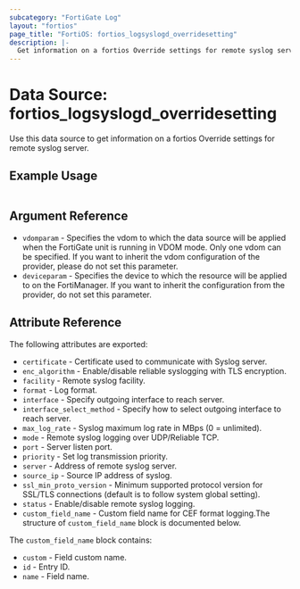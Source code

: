 ```yaml
---
subcategory: "FortiGate Log"
layout: "fortios"
page_title: "FortiOS: fortios_logsyslogd_overridesetting"
description: |-
  Get information on a fortios Override settings for remote syslog server.
---
```


# Data Source: fortios_logsyslogd_overridesetting
Use this data source to get information on a fortios Override settings for remote syslog server.


## Example Usage

```hcl

```

## Argument Reference

* `vdomparam` - Specifies the vdom to which the data source will be applied when the FortiGate unit is running in VDOM mode. Only one vdom can be specified. If you want to inherit the vdom configuration of the provider, please do not set this parameter.
* `deviceparam` - Specifies the device to which the resource will be applied to on the FortiManager. If you want to inherit the configuration from the provider, do not set this parameter.

## Attribute Reference

The following attributes are exported:

* `certificate` - Certificate used to communicate with Syslog server.
* `enc_algorithm` - Enable/disable reliable syslogging with TLS encryption.
* `facility` - Remote syslog facility.
* `format` - Log format.
* `interface` - Specify outgoing interface to reach server.
* `interface_select_method` - Specify how to select outgoing interface to reach server.
* `max_log_rate` - Syslog maximum log rate in MBps (0 = unlimited).
* `mode` - Remote syslog logging over UDP/Reliable TCP.
* `port` - Server listen port.
* `priority` - Set log transmission priority.
* `server` - Address of remote syslog server.
* `source_ip` - Source IP address of syslog.
* `ssl_min_proto_version` - Minimum supported protocol version for SSL/TLS connections (default is to follow system global setting).
* `status` - Enable/disable remote syslog logging.
* `custom_field_name` - Custom field name for CEF format logging.The structure of `custom_field_name` block is documented below.

The `custom_field_name` block contains:

* `custom` - Field custom name.
* `id` - Entry ID.
* `name` - Field name.
